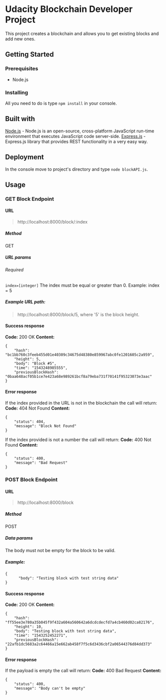 # Udacity Blockchain Developer Project
This project creates a blockchain and allows you to get existing blocks and add new ones.

## Getting Started
### Prerequisites
* Node.js

### Installing
All you need to do is type `npm install` in your console.

## Built with
[Node.js](https://nodejs.org/en/) - Node.js is an open-source, cross-platform JavaScript run-time environment that executes JavaScript code server-side. 
[Express.js](https://expressjs.com/) - Express.js library that provides REST functionality in a very easy way.

## Deployment
In the console move to project's directory and type `node blockAPI.js`.

## Usage
### GET Block Endpoint
#### URL
> http://localhost:8000/block/:index
##### Method
GET
##### URL params
###### Required
`index=[integer]`
The index must be equal or greater than 0. Example: index = 5
##### Example URL path:
> http://localhost:8000/block/5, where '5' is the block height.
#### Success response
**Code:** 200 OK
**Content:**
```
{
    "hash": "bc1bb760c3feeb455d01e40309c34675d48380e859967abc0fe1201605c2a959",
    "height": 5,
    "body": "Block #5",
    "time": "1543248985555",
    "previousBlockHash": "0baa648acf05b1ce7e423a68e989261bcf8a79eba731f70141f95323073e3aac"
}
```
#### Error response
If the index provided in the URL is not in the blockchain the call will return:
**Code:** 404 Not Found
**Content:**
```
{
    "status": 404,
    "message": "Block Not Found"
}
```
If the index provided is not a number the call will return:
**Code:** 400 Not Found
**Content:**
```
{
    "status": 400,
    "message": "Bad Request"
}
```
### POST Block Endpoint
#### URL
> http://localhost:8000/block
##### Method
POST
##### Data params
The body must not be empty for the block to be valid.
##### Example:
```
{
      "body": "Testing block with test string data"
}
```
#### Success response
**Code:** 200 OK
**Content:**
```
{
    "hash": "ff55ee3e780a35b045f9f432a604a560642a6dcdcdecfd7a4cb460d02ca82176",
    "height": 10,
    "body": "Testing block with test string data",
    "time": "1543252452271",
    "previousBlockHash": "22afb1dc5683a2c64466a15e662ab458f7f5c6d3436cbf2a06544376d84dd373"
}
```
#### Error response
If the payload is empty the call will return:
**Code:** 400 Bad Request
**Content:**
```
{
    "status": 400,
    "message": "Body can't be empty"
}
```